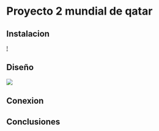 # Proyecto 2 mundial de qatar


## Instalacion
[!]()

## Diseño
![](GBD_1A/Fotos/1-diseño.png)

## Conexion 


## Conclusiones
